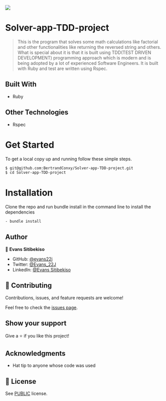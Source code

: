 ![](https://img.shields.io/badge/solver-app-blue)

# Solver-app-TDD-project
> This is the program that solves some math calculations like factorial and other functionalities like returning the reversed string and others. What is special about it is that it is built using TDD(TEST DRIVEN DEVELOPMENT) programming approach which is modern and is being adopted by  a lot of experienced  Software Engineers. It is built with Ruby and test are written using Rspec.

## Built With

- Ruby

## Other Technologies

- Rspec

# Get Started
To get a local copy up and running follow these simple steps.

```bash
$ git@github.com:BertrandConxy/Solver-app-TDD-project.git
$ cd Solver-app-TDD-project

```

# Installation
Clone the repo and run bundle install in the command line to install the dependencies

```bash
- bundle install
```

## Author

👤 **Evans Sitibekiso**

- GitHub: [@evans22j](https://github.com/evans22j)
- Twitter: [@Evans_22J](https://twitter.com/Evans_22J)
- LinkedIn: [@Evans Sitibekiso](https://www.linkedin.com/in/evans-sitibekiso/)

## 🤝 Contributing

Contributions, issues, and feature requests are welcome!

Feel free to check the [issues page](https://github.com/evans22j/TDD-Project.git/issues/).

## Show your support

Give a ⭐️ if you like this project!

## Acknowledgments

- Hat tip to anyone whose code was used

## 📝 License

See [PUBLIC](./LICENSE) license.
